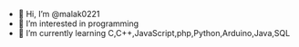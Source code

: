 - 👋 Hi, I’m @malak0221
- 👀 I’m interested in programming
- 🌱 I’m currently learning C,C++,JavaScript,php,Python,Arduino,Java,SQL


<!---
malak0221/malak0221 is a ✨ special ✨ repository because its `README.md` (this file) appears on your GitHub profile.
You can click the Preview link to take a look at your changes.
--->
